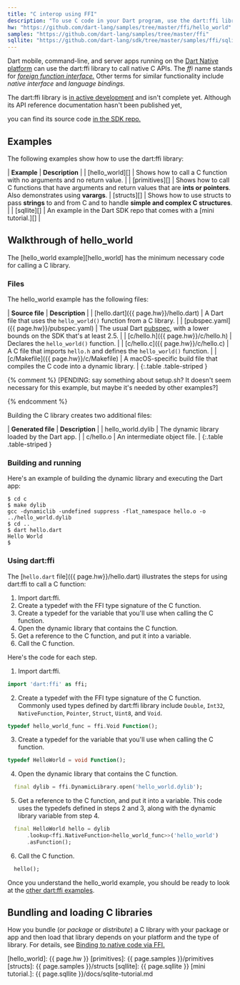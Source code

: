 ```yaml
---
title: "C interop using FFI"
description: "To use C code in your Dart program, use the dart:ffi library (currently in preview)."
hw: "https://github.com/dart-lang/samples/tree/master/ffi/hello_world"
samples: "https://github.com/dart-lang/samples/tree/master/ffi"
sqllite: "https://github.com/dart-lang/sdk/tree/master/samples/ffi/sqlite"
---
```


Dart mobile, command-line, and server apps running on the [Dart Native
platform](/platforms/) can use the dart:ffi library to call native C APIs.
The _ffi_ name stands for [_foreign function interface._][FFI]
Other terms for similar functionality include _native interface_
and _language bindings._

The dart:ffi library is [in active development][ffi issue]
and isn't complete yet.
Although its API reference documentation hasn't been published yet,
<!-- https://github.com/dart-lang/sdk/issues/37946 -->
you can find its source code
[in the SDK repo.](https://github.com/dart-lang/sdk/tree/master/sdk/lib/ffi)

## Examples

The following examples show how to use the dart:ffi library:

| **Example** | **Description** |
| [hello_world][] | Shows how to call a C function with no arguments and no return value. |
| [primitives][] | Shows how to call C functions that have arguments and return values that are **ints or pointers**. Also demonstrates using **varargs**.
| [structs][] | Shows how to use structs to pass **strings** to and from C and to handle **simple and complex C structures**. |
| [sqllite][] | An example in the Dart SDK repo that comes with a [mini tutorial.][] |


## Walkthrough of hello_world

The [hello_world example][hello_world] has the minimum necessary code for
calling a C library.

### Files

The hello_world example has the following files:

| **Source file** | **Description** |
| [hello.dart]({{ page.hw}}/hello.dart) | A Dart file that uses the `hello_world()` function from a C library. |
| [pubspec.yaml]({{ page.hw}}/pubspec.yaml) | The usual Dart [pubspec](/tools/pub/pubspec), with a lower bounds on the SDK that's at least 2.5. |
| [c/hello.h]({{ page.hw}}/c/hello.h) | Declares the `hello_world()` function. |
| [c/hello.c]({{ page.hw}}/c/hello.c) | A C file that imports `hello.h` and defines the `hello_world()` function. |
| [c/Makefile]({{ page.hw}}/c/Makefile) | A macOS-specific build file that compiles the C code into a dynamic library. |
{:.table .table-striped }

{% comment %}
[PENDING: say something about setup.sh? It doesn't seem necessary for this example, but maybe it's needed by other examples?]

<!-- 
  | [setup.sh]({{ page.hw}}/setup.sh) | A macOS-specific script that sets an environment variable. [PENDING: Omit from this list? Why is it necessary? I didn't seem to need it.] |
-->
{% endcomment %}

Building the C library creates two additional files:

| **Generated file** | **Description** |
| hello_world.dylib | The dynamic library loaded by the Dart app. |
| c/hello.o | An intermediate object file. |
{:.table .table-striped }

### Building and running

Here's an example of building the dynamic library and executing the Dart app:

```terminal
$ cd c
$ make dylib
gcc -dynamiclib -undefined suppress -flat_namespace hello.o -o ../hello_world.dylib
$ cd ..
$ dart hello.dart
Hello World
$ 
```

### Using dart:ffi

The [`hello.dart` file]({{ page.hw}}/hello.dart)
illustrates the steps for using dart:ffi to call a C function:

1. Import dart:ffi.
2. Create a typedef with the FFI type signature of the C function.
3. Create a typedef for the variable that you'll use when calling the C function.
4. Open the dynamic library that contains the C function.
5. Get a reference to the C function, and put it into a variable.
6. Call the C function.

Here's the code for each step.

1. Import dart:ffi.
```dart
import 'dart:ffi' as ffi;
```

2. Create a typedef with the FFI type signature of the C function. <br>
   Commonly used types defined by dart:ffi library include
   `Double`, `Int32`, `NativeFunction`, `Pointer`, `Struct`, `Uint8`, and `Void`.
```dart
typedef hello_world_func = ffi.Void Function();
```

3. Create a typedef for the variable that you'll use when calling the C function.
```dart
typedef HelloWorld = void Function();
```

4. Open the dynamic library that contains the C function.
```dart
  final dylib = ffi.DynamicLibrary.open('hello_world.dylib');
```

5. Get a reference to the C function, and put it into a variable.
   This code uses the typedefs defined in steps 2 and 3, along with
   the dynamic library variable from step 4.
```dart
  final HelloWorld hello = dylib
      .lookup<ffi.NativeFunction<hello_world_func>>('hello_world')
      .asFunction();
```

6. Call the C function.
```dart
  hello();
```

Once you understand the hello_world example, you should be ready to look at the
[other dart:ffi examples](#examples).


## Bundling and loading C libraries

How you bundle (or _package_ or _distribute_)
a C library with your package or app and then load that library
depends on your platform and the type of library.
For details, see [Binding to native code via FFI.][binding]


[binding]: https://github.com/flutter/flutter/wiki/Binding-to-native-code-via-FFI
[FFI]: https://en.wikipedia.org/wiki/Foreign_function_interface
[ffi issue]: https://github.com/dart-lang/sdk/issues/34452
[hello_world]: {{ page.hw }}
[primitives]: {{ page.samples }}/primitives
[structs]: {{ page.samples }}/structs
[sqllite]: {{ page.sqllite }}
[mini tutorial.]: {{ page.sqllite }}/docs/sqlite-tutorial.md
